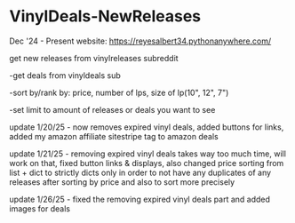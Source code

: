 # VinylDeals-NewReleases
Dec '24 - Present
website: https://reyesalbert34.pythonanywhere.com/

get new releases from vinylreleases subreddit

-get deals from vinyldeals sub

-sort by/rank by:
price, number of lps, size of lp(10", 12", 7")

-set limit to amount of releases or deals you want to see

update 1/20/25 - now removes expired vinyl deals, added buttons for links, added my amazon affiliate sitestripe tag to amazon deals

update 1/21/25 - removing expired vinyl deals takes way too much time, will work on that, fixed button links & displays, also changed price sorting from list + dict to strictly dicts only in order to not have any duplicates of any releases after sorting by price and also to sort more precisely

update 1/26/25 - fixed the removing expired vinyl deals part and added images for deals
